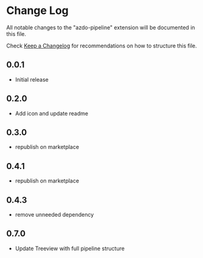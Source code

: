 # Change Log

All notable changes to the "azdo-pipeline" extension will be documented in this file.

Check [Keep a Changelog](http://keepachangelog.com/) for recommendations on how to structure this file.

## 0.0.1

- Initial release

## 0.2.0

- Add icon and update readme

## 0.3.0

- republish on marketplace

## 0.4.1

- republish on marketplace

## 0.4.3

- remove unneeded dependency

## 0.7.0

- Update Treeview with full pipeline structure

